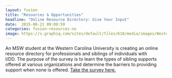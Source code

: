 ```yaml
---
layout: fusion
title: "Resources & Opportunities"
headline: "Online Resource Directory: Give Your Input"
date:  2015-08-21 09:09:59
categories: fusion-resources-no
image: https://s.graphiq.com/sites/default/files/618/media/images/Western_Carolina_University_NC_3_391338.jpg
---
```

An MSW student at the Western Carolina University is creating an online resource directory for professionals and siblings of individuals with I/DD. The purpose of the survey is to learn the types of sibling supports offered at various organizations and determine the barriers to providing support when none is offered. <a href="https://wcu.az1.qualtrics.com/SE/?SID=SV_cBzqRuKG2RciRXT">Take the survey here.</a>

